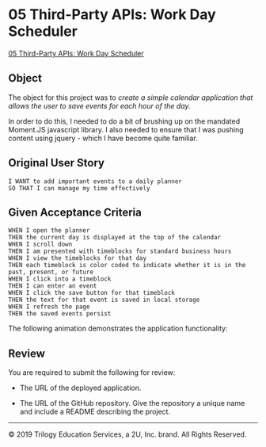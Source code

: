 # 05 Third-Party APIs: Work Day Scheduler

[05 Third-Party APIs: Work Day Scheduler](https://timansy.github.io/05_homework/Docs/05/index.html)

## Object

The object for this project was to _create a simple calendar application that allows the user to save events for each hour of the day._

In order to do this, I needed to do a bit of brushing up on the mandated Moment.JS javascript library. I also needed to ensure that I was pushing content using jquery - which I have become quite familiar.

## Original User Story

```AS AN employee with a busy schedule
I WANT to add important events to a daily planner
SO THAT I can manage my time effectively
```

## Given Acceptance Criteria

```GIVEN I am using a daily planner to create a schedule
WHEN I open the planner
THEN the current day is displayed at the top of the calendar
WHEN I scroll down
THEN I am presented with timeblocks for standard business hours
WHEN I view the timeblocks for that day
THEN each timeblock is color coded to indicate whether it is in the past, present, or future
WHEN I click into a timeblock
THEN I can enter an event
WHEN I click the save button for that timeblock
THEN the text for that event is saved in local storage
WHEN I refresh the page
THEN the saved events persist
```

The following animation demonstrates the application functionality:

## Review

You are required to submit the following for review:

* The URL of the deployed application.

* The URL of the GitHub repository. Give the repository a unique name and include a README describing the project.

- - -
© 2019 Trilogy Education Services, a 2U, Inc. brand. All Rights Reserved.
